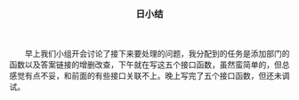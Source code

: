 <center><h3>日小结</h3></center>
<br></br>
&emsp;&emsp;早上我们小组开会讨论了接下来要处理的问题，我分配到的任务是添加部门的函数以及答案链接的增删改查，下午就在写这五个接口函数，虽然蛮简单的，但总感觉有点不妥，和前面的有些接口关联不上。晚上写完了五个接口函数，但还未调试。